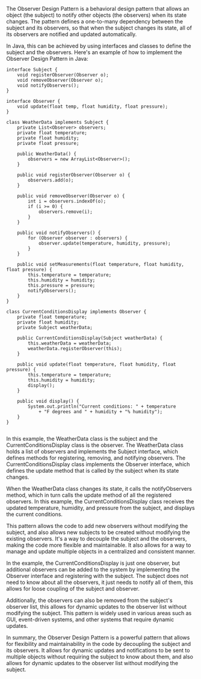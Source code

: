 The Observer Design Pattern is a behavioral design pattern that allows an object (the subject) to notify other objects (the observers) when its state changes. The pattern defines a one-to-many dependency between the subject and its observers, so that when the subject changes its state, all of its observers are notified and updated automatically.

In Java, this can be achieved by using interfaces and classes to define the subject and the observers. Here's an example of how to implement the Observer Design Pattern in Java:


```
interface Subject {
    void registerObserver(Observer o);
    void removeObserver(Observer o);
    void notifyObservers();
}

interface Observer {
    void update(float temp, float humidity, float pressure);
}

class WeatherData implements Subject {
    private List<Observer> observers;
    private float temperature;
    private float humidity;
    private float pressure;

    public WeatherData() {
        observers = new ArrayList<Observer>();
    }

    public void registerObserver(Observer o) {
        observers.add(o);
    }

    public void removeObserver(Observer o) {
        int i = observers.indexOf(o);
        if (i >= 0) {
            observers.remove(i);
        }
    }

    public void notifyObservers() {
        for (Observer observer : observers) {
            observer.update(temperature, humidity, pressure);
        }
    }

    public void setMeasurements(float temperature, float humidity, float pressure) {
        this.temperature = temperature;
        this.humidity = humidity;
        this.pressure = pressure;
        notifyObservers();
    }
}

class CurrentConditionsDisplay implements Observer {
    private float temperature;
    private float humidity;
    private Subject weatherData;

    public CurrentConditionsDisplay(Subject weatherData) {
        this.weatherData = weatherData;
        weatherData.registerObserver(this);
    }

    public void update(float temperature, float humidity, float pressure) {
        this.temperature = temperature;
        this.humidity = humidity;
        display();
    }

    public void display() {
        System.out.println("Current conditions: " + temperature
            + "F degrees and " + humidity + "% humidity");
    }
}


```

In this example, the WeatherData class is the subject and the CurrentConditionsDisplay class is the observer. The WeatherData class holds a list of observers and implements the Subject interface, which defines methods for registering, removing, and notifying observers. The CurrentConditionsDisplay class implements the Observer interface, which defines the update method that is called by the subject when its state changes.

When the WeatherData class changes its state, it calls the notifyObservers method, which in turn calls the update method of all the registered observers. In this example, the CurrentConditionsDisplay class receives the updated temperature, humidity, and pressure from the subject, and displays the current conditions.

This pattern allows the code to add new observers without modifying the subject, and also allows new subjects to be created without modifying the existing observers. It's a way to decouple the subject and the observers, making the code more flexible and maintainable. It also allows for a way to manage and update multiple objects in a centralized and consistent manner.

In the example, the CurrentConditionsDisplay is just one observer, but additional observers can be added to the system by implementing the Observer interface and registering with the subject. The subject does not need to know about all the observers, it just needs to notify all of them, this allows for loose coupling of the subject and observer.

Additionally, the observers can also be removed from the subject's observer list, this allows for dynamic updates to the observer list without modifying the subject. This pattern is widely used in various areas such as GUI, event-driven systems, and other systems that require dynamic updates.

In summary, the Observer Design Pattern is a powerful pattern that allows for flexibility and maintainability in the code by decoupling the subject and its observers. It allows for dynamic updates and notifications to be sent to multiple objects without requiring the subject to know about them, and also allows for dynamic updates to the observer list without modifying the subject.

